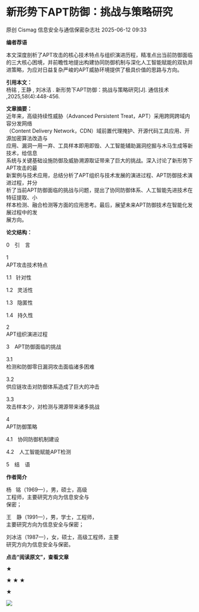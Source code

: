 #  新形势下APT防御：挑战与策略研究  
原创 Cismag  信息安全与通信保密杂志社   2025-06-12 09:33  
  
**编者荐语**  
  
  
本文深度剖析了APT攻击的核心技术特点与组织演进历程，精准点出当前防御面临的三大核心困境，并前瞻性地提出构建协同防御机制与深化人工智能赋能的双轨并进策略，为应对日益复杂严峻的APT威胁环境提供了极具价值的思路与方向。  
  
**引用本文：**  
杨铭 , 王静 , 刘冰洁 . 新形势下APT防御：挑战与策略研究[J]. 通信技术 ,2025,58(4):448-456.  
  
**文章摘要：**  
近年来，高级持续性威胁（Advanced Persistent Treat，APT）采用跨网跨域内容分发网络  
（Content Delivery Network，CDN）域前置代理掩护、开源代码工具应用、开源加密算法改造与  
应用、漏洞一用一弃、工具样本即用即毁、人工智能辅助漏洞挖掘与木马生成等新技术，给信息  
系统与关键基础设施防御及威胁溯源取证带来了巨大的挑战。深入讨论了新形势下APT攻击的最  
新案例与技术应用，总结分析了APT组织与技术发展的演进过程、APT防御技术演进过程，并分  
析了当前APT防御面临的挑战与问题，提出了协同防御体系、人工智能先进技术在特征提取、小  
样本检测、融合检测等方面的应用思考。最后，展望未来APT防御技术在智能化发展过程中的发  
展方向。  
  
**论文结构：**  
  
0　引　言  
  
1　  
APT攻击技术特点  
  
1.1   针对性  
  
1.2   灵活性  
  
1.3   隐匿性  
  
1.4   持久性  
  
2     
APT组织演进过程  
  
3　APT防御面临的挑战  
  
3.1　  
检测和防御零日漏洞攻击面临诸多困难  
  
3.2　  
供应链攻击对防御体系造成了巨大的冲击  
  
3.3　  
攻击样本少，对检测与溯源带来诸多挑战  
  
4　  
APT防御策略  
  
4.1　协同防御机制建设  
  
4.2　人工智能赋能APT检测  
  
5　结　语  
  
  
**作者简介**  
  
  
杨   铭（1969—），男，硕士，高级  
工程师，主要研究方向为信息安全与  
保密；  
  
王 静（1991—），男，学士，工程师，  
主要研究方向为信息安全与保密；  
  
刘冰洁（1987—），女，硕士，高级工程师，主要  
研究方向为信息安全与保密。  
  
**点击“阅读原文”，查看文章**  
  
  
  
  
  
  
  
  
  
**★**  
  
  
**★ ★ ★**  
  
  
**★**  
  
  
  
  
  
  
  
  
  
![](https://mmbiz.qpic.cn/sz_mmbiz_png/iclynibMMTgBzdA4oqn8XsibCTaT97kSVXoKicVkYOLc3ibuZ8COH3aPvzhKJP73IxOkn2tgPYicLlnm1JZxdUsJC4pA/640?wx_fmt=png&from=appmsg "")  
  
  
